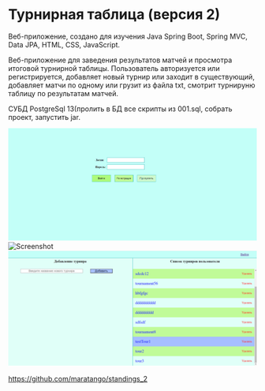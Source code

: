 # Турнирная таблица (версия 2)
Веб-приложение, создано для изучения Java Spring Boot, Spring MVC, Data JPA, HTML, CSS, JavaScript.

Веб-приложение для заведения результатов матчей и просмотра итоговой турнирной таблицы. Пользователь авторизуется или регистрируется, добавляет новый турнир или заходит в существующий, добавляет матчи по одному или грузит из файла txt, смотрит турнируню таблицу по результатам матчей.

СУБД PostgreSql 13(пролить в БД все скрипты из 001.sql, собрать проект, запустить jar.

![Screenshot](screenshot.png)
![Screenshot](screenshot-1.png)
![Screenshot](screenshot-2.png)

https://github.com/maratango/standings_2